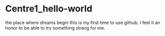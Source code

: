 # Centre1_hello-world
the place where dreams begin
this is my first time to use github.
I feel it an honor to be able to try something strang for me.

